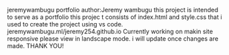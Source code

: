 jeremywambugu portfolio
author:Jeremy wambugu
this project is intended to serve as a portfolio
this projec t consists of index.html and style.css that i used to create the project using vs code.
jeremywambugu.ml/jeremy254.github.io
Currently working on makin site responsive please view in landscape mode. i will update once changes are made.
THANK YOU!
